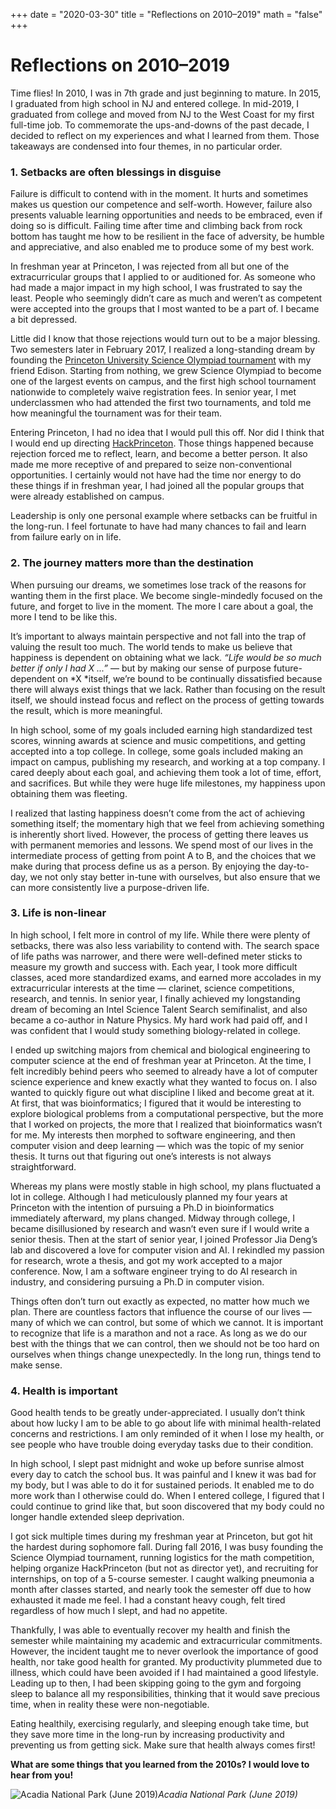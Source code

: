+++
date = "2020-03-30"
title = "Reflections on 2010–2019"
math = "false"
+++

# Reflections on 2010–2019

Time flies! In 2010, I was in 7th grade and just beginning to mature. In 2015, I graduated from high school in NJ and entered college. In mid-2019, I graduated from college and moved from NJ to the West Coast for my first full-time job. To commemorate the ups-and-downs of the past decade, I decided to reflect on my experiences and what I learned from them. Those takeaways are condensed into four themes, in no particular order.

### 1. Setbacks are often blessings in disguise

Failure is difficult to contend with in the moment. It hurts and sometimes makes us question our competence and self-worth. However, failure also presents valuable learning opportunities and needs to be embraced, even if doing so is difficult. Failing time after time and climbing back from rock bottom has taught me how to be resilient in the face of adversity, be humble and appreciative, and also enabled me to produce some of my best work.

In freshman year at Princeton, I was rejected from all but one of the extracurricular groups that I applied to or auditioned for. As someone who had made a major impact in my high school, I was frustrated to say the least. People who seemingly didn’t care as much and weren’t as competent were accepted into the groups that I most wanted to be a part of. I became a bit depressed.

Little did I know that those rejections would turn out to be a major blessing. Two semesters later in February 2017, I realized a long-standing dream by founding the [Princeton University Science Olympiad tournament](https://medium.com/@davidfan/the-story-of-princeton-university-science-olympiad-280559068166) with my friend Edison. Starting from nothing, we grew Science Olympiad to become one of the largest events on campus, and the first high school tournament nationwide to completely waive registration fees. In senior year, I met underclassmen who had attended the first two tournaments, and told me how meaningful the tournament was for their team.

Entering Princeton, I had no idea that I would pull this off. Nor did I think that I would end up directing [HackPrinceton](http://hackprinceton.com). Those things happened because rejection forced me to reflect, learn, and become a better person. It also made me more receptive of and prepared to seize non-conventional opportunities. I certainly would not have had the time nor energy to do these things if in freshman year, I had joined all the popular groups that were already established on campus.

Leadership is only one personal example where setbacks can be fruitful in the long-run. I feel fortunate to have had many chances to fail and learn from failure early on in life.

### 2. The journey matters more than the destination

When pursuing our dreams, we sometimes lose track of the reasons for wanting them in the first place. We become single-mindedly focused on the future, and forget to live in the moment. The more I care about a goal, the more I tend to be like this.

It’s important to always maintain perspective and not fall into the trap of valuing the result too much. The world tends to make us believe that happiness is dependent on obtaining what we lack. *“Life would be so much better if only I had X ...”* — but by making our sense of purpose future-dependent on *X *itself, we’re bound to be continually dissatisfied because there will always exist things that we lack. Rather than focusing on the result itself, we should instead focus and reflect on the process of getting towards the result, which is more meaningful.

In high school, some of my goals included earning high standardized test scores, winning awards at science and music competitions, and getting accepted into a top college. In college, some goals included making an impact on campus, publishing my research, and working at a top company. I cared deeply about each goal, and achieving them took a lot of time, effort, and sacrifices. But while they were huge life milestones, my happiness upon obtaining them was fleeting.

I realized that lasting happiness doesn’t come from the act of achieving something itself; the momentary high that we feel from achieving something is inherently short lived. However, the process of getting there leaves us with permanent memories and lessons. We spend most of our lives in the intermediate process of getting from point A to B, and the choices that we make during that process define us as a person. By enjoying the day-to-day, we not only stay better in-tune with ourselves, but also ensure that we can more consistently live a purpose-driven life.

### 3. Life is non-linear

In high school, I felt more in control of my life. While there were plenty of setbacks, there was also less variability to contend with. The search space of life paths was narrower, and there were well-defined meter sticks to measure my growth and success with. Each year, I took more difficult classes, aced more standardized exams, and earned more accolades in my extracurricular interests at the time — clarinet, science competitions, research, and tennis. In senior year, I finally achieved my longstanding dream of becoming an Intel Science Talent Search semifinalist, and also became a co-author in Nature Physics. My hard work had paid off, and I was confident that I would study something biology-related in college.

I ended up switching majors from chemical and biological engineering to computer science at the end of freshman year at Princeton. At the time, I felt incredibly behind peers who seemed to already have a lot of computer science experience and knew exactly what they wanted to focus on. I also wanted to quickly figure out what discipline I liked and become great at it. At first, that was bioinformatics; I figured that it would be interesting to explore biological problems from a computational perspective, but the more that I worked on projects, the more that I realized that bioinformatics wasn’t for me. My interests then morphed to software engineering, and then computer vision and deep learning — which was the topic of my senior thesis. It turns out that figuring out one’s interests is not always straightforward.

Whereas my plans were mostly stable in high school, my plans fluctuated a lot in college. Although I had meticulously planned my four years at Princeton with the intention of pursuing a Ph.D in bioinformatics immediately afterward, my plans changed. Midway through college, I became disillusioned by research and wasn’t even sure if I would write a senior thesis. Then at the start of senior year, I joined Professor Jia Deng’s lab and discovered a love for computer vision and AI. I rekindled my passion for research, wrote a thesis, and got my work accepted to a major conference. Now, I am a software engineer trying to do AI research in industry, and considering pursuing a Ph.D in computer vision.

Things often don’t turn out exactly as expected, no matter how much we plan. There are countless factors that influence the course of our lives — many of which we can control, but some of which we cannot. It is important to recognize that life is a marathon and not a race. As long as we do our best with the things that we can control, then we should not be too hard on ourselves when things change unexpectedly. In the long run, things tend to make sense.

### 4. Health is important

Good health tends to be greatly under-appreciated. I usually don’t think about how lucky I am to be able to go about life with minimal health-related concerns and restrictions. I am only reminded of it when I lose my health, or see people who have trouble doing everyday tasks due to their condition.

In high school, I slept past midnight and woke up before sunrise almost every day to catch the school bus. It was painful and I knew it was bad for my body, but I was able to do it for sustained periods. It enabled me to do more work than I otherwise could do. When I entered college, I figured that I could continue to grind like that, but soon discovered that my body could no longer handle extended sleep deprivation.

I got sick multiple times during my freshman year at Princeton, but got hit the hardest during sophomore fall. During fall 2016, I was busy founding the Science Olympiad tournament, running logistics for the math competition, helping organize HackPrinceton (but not as director yet), and recruiting for internships, on top of a 5-course semester. I caught walking pneumonia a month after classes started, and nearly took the semester off due to how exhausted it made me feel. I had a constant heavy cough, felt tired regardless of how much I slept, and had no appetite.

Thankfully, I was able to eventually recover my health and finish the semester while maintaining my academic and extracurricular commitments. However, the incident taught me to never overlook the importance of good health, nor take good health for granted. My productivity plummeted due to illness, which could have been avoided if I had maintained a good lifestyle. Leading up to then, I had been skipping going to the gym and forgoing sleep to balance all my responsibilities, thinking that it would save precious time, when in reality these were non-negotiable.

Eating healthily, exercising regularly, and sleeping enough take time, but they save more time in the long-run by increasing productivity and preventing us from getting sick. Make sure that health always comes first!

**What are some things that you learned from the 2010s? I would love to hear from you!**

![Acadia National Park (June 2019)](https://cdn-images-1.medium.com/max/8064/1*huLvn4ZU9AeC2os56S-MZg.jpeg)*Acadia National Park (June 2019)*